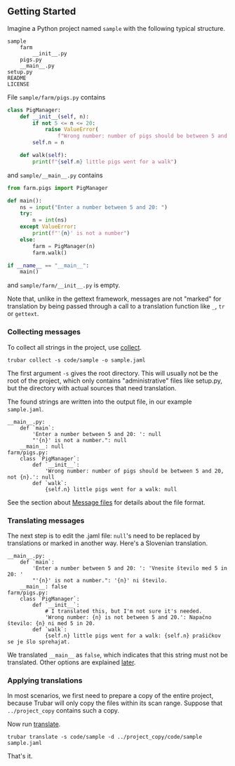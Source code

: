 ## Getting Started 

Imagine a Python project named `sample` with the following typical structure.

```
sample
    farm
        __init__.py
	pigs.py
    __main__.py
setup.py
README
LICENSE
```

File `sample/farm/pigs.py` contains

```python
class PigManager:
    def __init__(self, n):
        if not 5 <= n <= 20:
            raise ValueError(
                f"Wrong number: number of pigs should be between 5 and 20, not {n}.")
        self.n = n

    def walk(self):
        print(f"{self.n} little pigs went for a walk")
```

and `sample/__main__.py` contains

```python
from farm.pigs import PigManager

def main():
    ns = input("Enter a number between 5 and 20: ")
    try:
        n = int(ns)
    except ValueError:
        print(f"'{n}' is not a number")
    else:
        farm = PigManager(n)
        farm.walk()

if __name__ == "__main__":
    main()
```

and `sample/farm/__init__.py` is empty.

Note that, unlike in the gettext framework, messages are not "marked" for translation by being passed through a call to a translation function like `_`, `tr` or `gettext`.

### Collecting messages

To collect all strings in the project, use [collect](/command-line/#collect).

```
trubar collect -s code/sample -o sample.jaml
```

The first argument `-s` gives the root directory. This will usually not be the root of the project, which only contains "administrative" files like setup.py, but the directory with actual sources that need translation.

The found strings are written into the output file, in our example `sample.jaml`.

```raw
__main__.py:
    def `main`:
        'Enter a number between 5 and 20: ': null
        "'{n}' is not a number.": null
    __main__: null
farm/pigs.py:
    class `PigManager`:
        def `__init__`:
            'Wrong number: number of pigs should be between 5 and 20, not {n}.': null
        def `walk`:
            {self.n} little pigs went for a walk: null
```

See the section about [Message files](/message-files) for details about the file format.

### Translating messages

The next step is to edit the .jaml file: `null`'s need to be replaced by translations or marked in another way. Here's a Slovenian translation.

```
__main__.py:
    def `main`:
        'Enter a number between 5 and 20: ': 'Vnesite število med 5 in 20: '
        "'{n}' is not a number.": '{n}' ni število.
    __main__: false
farm/pigs.py:
    class `PigManager`:
        def `__init__`:
            # I translated this, but I'm not sure it's needed.
            'Wrong number: {n} is not between 5 and 20.': Napačno število: {n} ni med 5 in 20.
        def `walk`:
            {self.n} little pigs went for a walk: {self.n} prašičkov se je šlo sprehajat.
```

We translated `__main__` as `false`, which indicates that this string must not be translated. Other options are explained [later](/message-files/#translations).

### Applying translations

In most scenarios, we first need to prepare a copy of the entire project, because Trubar will only copy the files within its scan range. Suppose that `../project_copy` contains such a copy.

Now run [translate](/command-line/#translate).

```
trubar translate -s code/sample -d ../project_copy/code/sample sample.jaml
```

That's it.